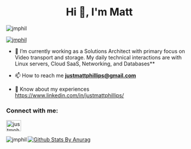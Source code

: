 



<h1 align="center">Hi 👋, I'm Matt </h1>

<p align="left"> <img src="https://komarev.com/ghpvc/?username=jmphil&label=Profile%20views&color=0e75b6&style=flat" alt="jmphil" /> </p>

<p align="left"> <a href="https://github.com/ryo-ma/github-profile-trophy"><img src="https://github-profile-trophy.vercel.app/?username=jmphil" alt="jmphil" /></a> </p>



- 🌱 I’m currently working as a Solutions Architect with primary focus on Video transport and storage. My daily technical interactions are with Linux servers, Cloud SaaS, Networking, and Databases**








- 📫 How to reach me **justmattphillips@gmail.com**

- 📄 Know about my experiences https://www.linkedin.com/in/justmattphillips/



<p align="left">
<h3 align="left">Connect with me:</h3>


<a href="https://linkedin.com/in/justmattphillips" target="blank"><img align="center" src="https://img.icons8.com/color/48/000000/linkedin.png" alt="justmphil" height="30" width="40" /></a>





<p><img align="left"  src="https://github-readme-stats.vercel.app/api/top-langs/?username=jmphil&layout=compact" alt="jmphil" /></p>

[![Github Stats By Anurag](https://github-readme-stats.vercel.app/api?username=jmphil&theme=radical&show_icons=true&count_private=true)](https://github.com/anuraghazra/github-readme-stats)

